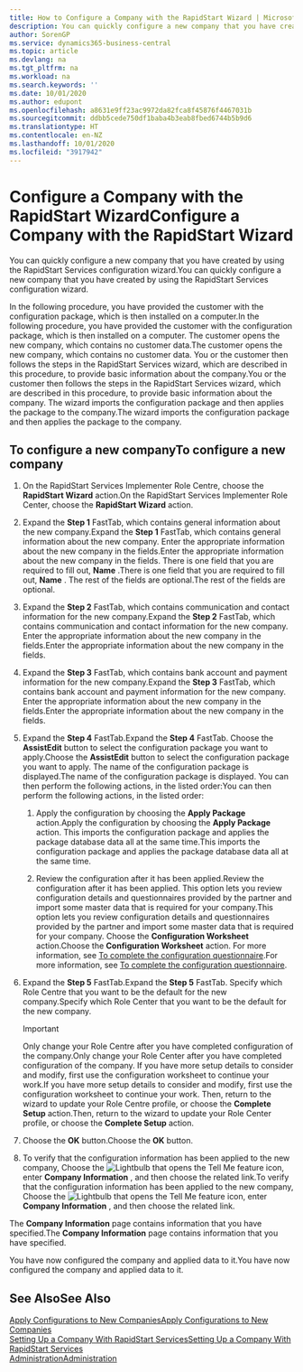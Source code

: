 ```yaml
---
title: How to Configure a Company with the RapidStart Wizard | Microsoft Docs
description: You can quickly configure a new company that you have created by using the RapidStart Services configuration wizard.
author: SorenGP
ms.service: dynamics365-business-central
ms.topic: article
ms.devlang: na
ms.tgt_pltfrm: na
ms.workload: na
ms.search.keywords: ''
ms.date: 10/01/2020
ms.author: edupont
ms.openlocfilehash: a8631e9ff23ac9972da82fca8f45876f4467031b
ms.sourcegitcommit: ddbb5cede750df1baba4b3eab8fbed6744b5b9d6
ms.translationtype: HT
ms.contentlocale: en-NZ
ms.lasthandoff: 10/01/2020
ms.locfileid: "3917942"
---
```

# <a name="configure-a-company-with-the-rapidstart-wizard"></a><span data-ttu-id="c2fe3-103">Configure a Company with the RapidStart Wizard</span><span class="sxs-lookup"><span data-stu-id="c2fe3-103">Configure a Company with the RapidStart Wizard</span></span>
<span data-ttu-id="c2fe3-104">You can quickly configure a new company that you have created by using the RapidStart Services configuration wizard.</span><span class="sxs-lookup"><span data-stu-id="c2fe3-104">You can quickly configure a new company that you have created by using the RapidStart Services configuration wizard.</span></span>

<span data-ttu-id="c2fe3-105">In the following procedure, you have provided the customer with the configuration package, which is then installed on a computer.</span><span class="sxs-lookup"><span data-stu-id="c2fe3-105">In the following procedure, you have provided the customer with the configuration package, which is then installed on a computer.</span></span> <span data-ttu-id="c2fe3-106">The customer opens the new company, which contains no customer data.</span><span class="sxs-lookup"><span data-stu-id="c2fe3-106">The customer opens the new company, which contains no customer data.</span></span> <span data-ttu-id="c2fe3-107">You or the customer then follows the steps in the RapidStart Services wizard, which are described in this procedure, to provide basic information about the company.</span><span class="sxs-lookup"><span data-stu-id="c2fe3-107">You or the customer then follows the steps in the RapidStart Services wizard, which are described in this procedure, to provide basic information about the company.</span></span> <span data-ttu-id="c2fe3-108">The wizard imports the configuration package and then applies the package to the company.</span><span class="sxs-lookup"><span data-stu-id="c2fe3-108">The wizard imports the configuration package and then applies the package to the company.</span></span>  

## <a name="to-configure-a-new-company"></a><span data-ttu-id="c2fe3-109">To configure a new company</span><span class="sxs-lookup"><span data-stu-id="c2fe3-109">To configure a new company</span></span>  
1. <span data-ttu-id="c2fe3-110">On the RapidStart Services Implementer Role Centre, choose the **RapidStart Wizard** action.</span><span class="sxs-lookup"><span data-stu-id="c2fe3-110">On the RapidStart Services Implementer Role Center, choose the **RapidStart Wizard** action.</span></span>  
2. <span data-ttu-id="c2fe3-111">Expand the **Step 1** FastTab, which contains general information about the new company.</span><span class="sxs-lookup"><span data-stu-id="c2fe3-111">Expand the **Step 1** FastTab, which contains general information about the new company.</span></span> <span data-ttu-id="c2fe3-112">Enter the appropriate information about the new company in the fields.</span><span class="sxs-lookup"><span data-stu-id="c2fe3-112">Enter the appropriate information about the new company in the fields.</span></span> <span data-ttu-id="c2fe3-113">There is one field that you are required to fill out, **Name** .</span><span class="sxs-lookup"><span data-stu-id="c2fe3-113">There is one field that you are required to fill out, **Name** .</span></span> <span data-ttu-id="c2fe3-114">The rest of the fields are optional.</span><span class="sxs-lookup"><span data-stu-id="c2fe3-114">The rest of the fields are optional.</span></span>  
3. <span data-ttu-id="c2fe3-115">Expand the **Step 2** FastTab, which contains communication and contact information for the new company.</span><span class="sxs-lookup"><span data-stu-id="c2fe3-115">Expand the **Step 2** FastTab, which contains communication and contact information for the new company.</span></span> <span data-ttu-id="c2fe3-116">Enter the appropriate information about the new company in the fields.</span><span class="sxs-lookup"><span data-stu-id="c2fe3-116">Enter the appropriate information about the new company in the fields.</span></span>
4. <span data-ttu-id="c2fe3-117">Expand the **Step 3** FastTab, which contains bank account and payment information for the new company.</span><span class="sxs-lookup"><span data-stu-id="c2fe3-117">Expand the **Step 3** FastTab, which contains bank account and payment information for the new company.</span></span> <span data-ttu-id="c2fe3-118">Enter the appropriate information about the new company in the fields.</span><span class="sxs-lookup"><span data-stu-id="c2fe3-118">Enter the appropriate information about the new company in the fields.</span></span>  
5. <span data-ttu-id="c2fe3-119">Expand the **Step 4** FastTab.</span><span class="sxs-lookup"><span data-stu-id="c2fe3-119">Expand the **Step 4** FastTab.</span></span> <span data-ttu-id="c2fe3-120">Choose the **AssistEdit** button to select the configuration package you want to apply.</span><span class="sxs-lookup"><span data-stu-id="c2fe3-120">Choose the **AssistEdit** button to select the configuration package you want to apply.</span></span> <span data-ttu-id="c2fe3-121">The name of the configuration package is displayed.</span><span class="sxs-lookup"><span data-stu-id="c2fe3-121">The name of the configuration package is displayed.</span></span> <span data-ttu-id="c2fe3-122">You can then perform the following actions, in the listed order:</span><span class="sxs-lookup"><span data-stu-id="c2fe3-122">You can then perform the following actions, in the listed order:</span></span>  

    1. <span data-ttu-id="c2fe3-123">Apply the configuration by choosing the **Apply Package** action.</span><span class="sxs-lookup"><span data-stu-id="c2fe3-123">Apply the configuration by choosing the **Apply Package** action.</span></span> <span data-ttu-id="c2fe3-124">This imports the configuration package and applies the package database data all at the same time.</span><span class="sxs-lookup"><span data-stu-id="c2fe3-124">This imports the configuration package and applies the package database data all at the same time.</span></span>  

    2. <span data-ttu-id="c2fe3-125">Review the configuration after it has been applied.</span><span class="sxs-lookup"><span data-stu-id="c2fe3-125">Review the configuration after it has been applied.</span></span> <span data-ttu-id="c2fe3-126">This option lets you review configuration details and questionnaires provided by the partner and import some master data that is required for your company.</span><span class="sxs-lookup"><span data-stu-id="c2fe3-126">This option lets you review configuration details and questionnaires provided by the partner and import some master data that is required for your company.</span></span> <span data-ttu-id="c2fe3-127">Choose the **Configuration Worksheet** action.</span><span class="sxs-lookup"><span data-stu-id="c2fe3-127">Choose the **Configuration Worksheet** action.</span></span> <span data-ttu-id="c2fe3-128">For more information, see [To complete the configuration questionnaire](admin-gather-customer-setup-values.md#to-complete-the-configuration-questionnaire).</span><span class="sxs-lookup"><span data-stu-id="c2fe3-128">For more information, see [To complete the configuration questionnaire](admin-gather-customer-setup-values.md#to-complete-the-configuration-questionnaire).</span></span>  

6. <span data-ttu-id="c2fe3-129">Expand the **Step 5** FastTab.</span><span class="sxs-lookup"><span data-stu-id="c2fe3-129">Expand the **Step 5** FastTab.</span></span> <span data-ttu-id="c2fe3-130">Specify which Role Centre that you want to be the default for the new company.</span><span class="sxs-lookup"><span data-stu-id="c2fe3-130">Specify which Role Center that you want to be the default for the new company.</span></span>  

    > [!IMPORTANT]  
    >  <span data-ttu-id="c2fe3-131">Only change your Role Centre after you have completed configuration of the company.</span><span class="sxs-lookup"><span data-stu-id="c2fe3-131">Only change your Role Center after you have completed configuration of the company.</span></span> <span data-ttu-id="c2fe3-132">If you have more setup details to consider and modify, first use the configuration worksheet to continue your work.</span><span class="sxs-lookup"><span data-stu-id="c2fe3-132">If you have more setup details to consider and modify, first use the configuration worksheet to continue your work.</span></span> <span data-ttu-id="c2fe3-133">Then, return to the wizard to update your Role Centre profile, or choose the **Complete Setup** action.</span><span class="sxs-lookup"><span data-stu-id="c2fe3-133">Then, return to the wizard to update your Role Center profile, or choose the **Complete Setup** action.</span></span>

7. <span data-ttu-id="c2fe3-134">Choose the **OK** button.</span><span class="sxs-lookup"><span data-stu-id="c2fe3-134">Choose the **OK** button.</span></span>  
8. <span data-ttu-id="c2fe3-135">To verify that the configuration information has been applied to the new company, Choose the ![Lightbulb that opens the Tell Me feature](media/ui-search/search_small.png "Tell me what you want to do") icon, enter **Company Information** , and then choose the related link.</span><span class="sxs-lookup"><span data-stu-id="c2fe3-135">To verify that the configuration information has been applied to the new company, Choose the ![Lightbulb that opens the Tell Me feature](media/ui-search/search_small.png "Tell me what you want to do") icon, enter **Company Information** , and then choose the related link.</span></span>

<span data-ttu-id="c2fe3-136">The **Company Information** page contains information that you have specified.</span><span class="sxs-lookup"><span data-stu-id="c2fe3-136">The **Company Information** page contains information that you have specified.</span></span>   

<span data-ttu-id="c2fe3-137">You have now configured the company and applied data to it.</span><span class="sxs-lookup"><span data-stu-id="c2fe3-137">You have now configured the company and applied data to it.</span></span>  

## <a name="see-also"></a><span data-ttu-id="c2fe3-138">See Also</span><span class="sxs-lookup"><span data-stu-id="c2fe3-138">See Also</span></span>  
[<span data-ttu-id="c2fe3-139">Apply Configurations to New Companies</span><span class="sxs-lookup"><span data-stu-id="c2fe3-139">Apply Configurations to New Companies</span></span>](admin-apply-configuration-to-new-companies.md)  
[<span data-ttu-id="c2fe3-140">Setting Up a Company With RapidStart Services</span><span class="sxs-lookup"><span data-stu-id="c2fe3-140">Setting Up a Company With RapidStart Services</span></span>](admin-set-up-a-company-with-rapidstart.md)  
[<span data-ttu-id="c2fe3-141">Administration</span><span class="sxs-lookup"><span data-stu-id="c2fe3-141">Administration</span></span>](admin-setup-and-administration.md)
